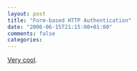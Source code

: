 ```yaml
---
layout: post
title: "Form-based HTTP Authentication"
date: "2006-06-15T21:15:00+01:00"
comments: false
categories: 
---
```


<p><a href="http://www.peej.co.uk/articles/http-auth-with-html-forms.html">Very cool</a>.</p>


